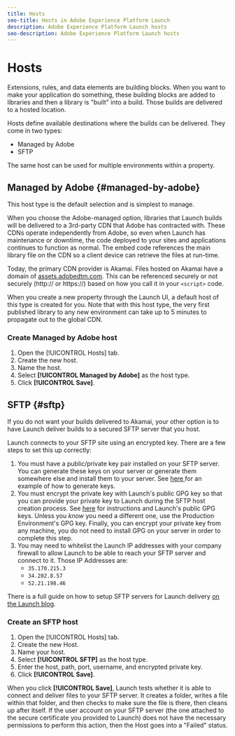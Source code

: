 ```yaml
---
title: Hosts
seo-title: Hosts in Adobe Experience Platform Launch
description: Adobe Experience Platform Launch hosts
seo-description: Adobe Experience Platform Launch hosts
---
```


# Hosts

Extensions, rules, and data elements are building blocks. When you want to make your application do something, these building blocks are added to libraries and then a library is "built" into a build. Those builds are delivered to a hosted location.

Hosts define available destinations where the builds can be delivered. They come in two types:

* Managed by Adobe
* SFTP

The same host can be used for multiple environments within a property.

## Managed by Adobe {#managed-by-adobe}

This host type is the default selection and is simplest to manage.

When you choose the Adobe-managed option, libraries that Launch builds will be delivered to a 3rd-party CDN that Adobe has contracted with. These CDNs operate independently from Adobe, so even when Launch has maintenance or downtime, the code deployed to your sites and applications continues to function as normal. The embed code references the main library file on the CDN so a client device can retrieve the files at run-time.

Today, the primary CDN provider is Akamai. Files hosted on Akamai have a domain of [assets.adobedtm.com](https://assets.adobedtm.com). This can be referenced securely or not securely (http:// or https://) based on how you call it in your `<script>` code.

When you create a new property through the Launch UI, a default host of this type is created for you. Note that with this host type, the very first published library to any new environment can take up to 5 minutes to propagate out to the global CDN.

### Create Managed by Adobe host

1. Open the [!UICONTROL Hosts] tab.
1. Create the new host.
1. Name the host.
1. Select **[!UICONTROL Managed by Adobe]** as the host type.
1. Click **[!UICONTROL Save]**.

## SFTP {#sftp}

If you do not want your builds delivered to Akamai, your other option is to have Launch deliver builds to a secured SFTP server that you host.

Launch connects to your SFTP site using an encrypted key. There are a few steps to set this up correctly:

1. You must have a public/private key pair installed on your SFTP server.  You can generate these keys on your server or generate them somewhere else and install them to your server.  See [here ](https://help.github.com/articles/generating-a-new-ssh-key-and-adding-it-to-the-ssh-agent/#generating-a-new-ssh-key)for an example of how to generate keys.
1. You must encrypt the private key with Launch's public GPG key so that you can provide your private key to Launch during the SFTP host creation process.  See [here](https://developer.adobelaunch.com/api/guides/encrypting_values/) for instructions and Launch's public GPG keys.  Unless you _know_ you need a different one, use the Production Environment's GPG key.  Finally, you can encrypt your private key from any  machine, you do not need to install GPG on your server in order to complete this step.
1. You may need to whitelist the Launch IP addresses with your company firewall to allow Launch to be able to reach your SFTP server and connect to it.  Those IP Addresses are:
   * `35.170.215.3`
   * `34.202.8.57`
   * `52.21.198.46`

There is a full guide on how to setup SFTP servers for Launch delivery [on the Launch blog](https://medium.com/launch-by-adobe/configuring-an-sftp-server-for-use-with-adobe-launch-bc626027e5a6).

### Create an SFTP host

1. Open the [!UICONTROL Hosts] tab.
1. Create the new Host.
1. Name your host.
1. Select **[!UICONTROL SFTP]** as the host type.
1. Enter the host, path, port, username, and encrypted private key.
1. Click **[!UICONTROL Save]**.

When you click **[!UICONTROL Save]**, Launch tests whether it is able to connect and deliver files to your SFTP server. It creates a folder, writes a file within that folder, and then checks to make sure the file is there, then cleans up after itself. If the user account on your SFTP server (the one attached to the secure certificate you provided to Launch) does not have the necessary permissions to perform this action, then the Host goes into a "Failed" status.
